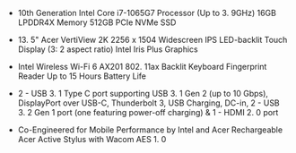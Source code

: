 * 10th Generation Intel Core i7-1065G7 Processor (Up to 3. 9GHz) 16GB LPDDR4X Memory 512GB PCIe NVMe SSD

* 13\. 5" Acer VertiView 2K 2256 x 1504 Widescreen IPS LED-backlit Touch Display (3: 2 aspect ratio) Intel Iris Plus Graphics

* Intel Wireless Wi-Fi 6 AX201 802. 11ax Backlit Keyboard Fingerprint Reader Up to 15 Hours Battery Life

* 2 - USB 3. 1 Type C port supporting USB 3. 1 Gen 2 (up to 10 Gbps), DisplayPort over USB-C, Thunderbolt 3, USB Charging, DC-in, 2 - USB 3. 2 Gen 1 port (one featuring power-off charging) & 1 - HDMI 2. 0 port

* Co-Engineered for Mobile Performance by Intel and Acer Rechargeable Acer Active Stylus with Wacom AES 1. 0 